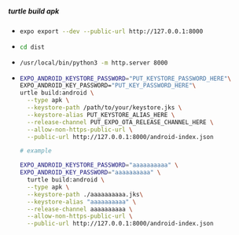 ##### turtle build apk

- ```bash
  expo export --dev --public-url http://127.0.0.1:8000
  ```
- ```bash
  cd dist
  ```
- ```bash
  /usr/local/bin/python3 -m http.server 8000
  ```

- ```bash
  EXPO_ANDROID_KEYSTORE_PASSWORD="PUT_KEYSTORE_PASSWORD_HERE"\
  EXPO_ANDROID_KEY_PASSWORD="PUT_KEY_PASSWORD_HERE"\
  urtle build:android \
    --type apk \
    --keystore-path /path/to/your/keystore.jks \
    --keystore-alias PUT_KEYSTORE_ALIAS_HERE \
    --release-channel PUT_EXPO_OTA_RELEASE_CHANNEL_HERE \
    --allow-non-https-public-url \
    --public-url http://127.0.0.1:8000/android-index.json

  # example

  EXPO_ANDROID_KEYSTORE_PASSWORD="aaaaaaaaaa" \
  EXPO_ANDROID_KEY_PASSWORD="aaaaaaaaaa" \
    turtle build:android \
    --type apk \
    --keystore-path ./aaaaaaaaaa.jks\
    --keystore-alias "aaaaaaaaaa" \
    --release-channel aaaaaaaaaa \
    --allow-non-https-public-url \
    --public-url http://127.0.0.1:8000/android-index.json
  ```
